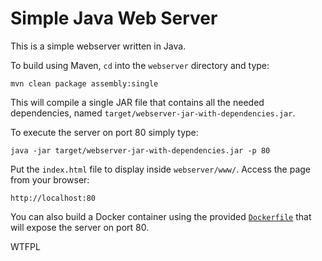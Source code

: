 # Simple Java Web Server

This is a simple webserver written in Java.

To build using Maven, `cd` into the `webserver` directory and type:
```
mvn clean package assembly:single
```
This will compile a single JAR file that contains all the needed dependencies, named `target/webserver-jar-with-dependencies.jar`.

To execute the server on port 80 simply type:
```
java -jar target/webserver-jar-with-dependencies.jar -p 80
```

Put the `index.html` file to display inside `webserver/www/`. Access the page from your browser:
```
http://localhost:80
```

You can also build a Docker container using the provided [`Dockerfile`](https://github.com/marcellorinaldo/simple-java-webserver/blob/main/webserver/Dockerfile) that will expose the server on port 80.

<a href="http://www.wtfpl.net/"><img src="http://www.wtfpl.net/wp-content/uploads/2012/12/wtfpl-badge-4.png" width="80" height="15" alt="WTFPL" /></a>
